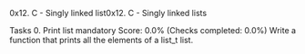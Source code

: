 0x12. C - Singly linked list0x12. C - Singly linked lists

Tasks
0. Print list
mandatory
Score: 0.0% (Checks completed: 0.0%)
Write a function that prints all the elements of a list_t list.

